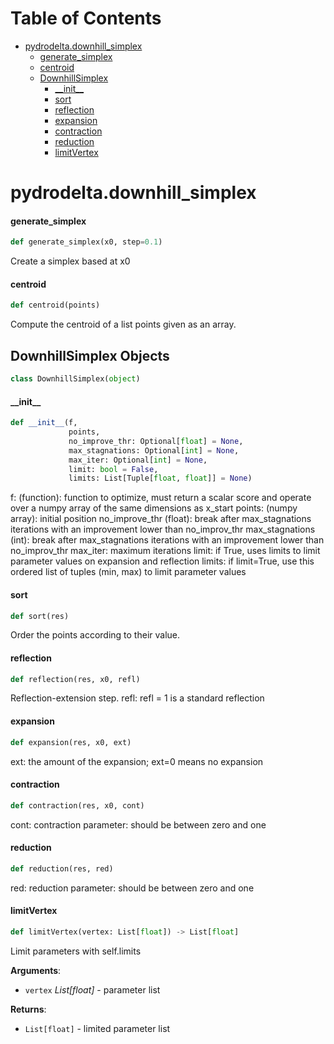 # Table of Contents

* [pydrodelta.downhill\_simplex](#pydrodelta.downhill_simplex)
  * [generate\_simplex](#pydrodelta.downhill_simplex.generate_simplex)
  * [centroid](#pydrodelta.downhill_simplex.centroid)
  * [DownhillSimplex](#pydrodelta.downhill_simplex.DownhillSimplex)
    * [\_\_init\_\_](#pydrodelta.downhill_simplex.DownhillSimplex.__init__)
    * [sort](#pydrodelta.downhill_simplex.DownhillSimplex.sort)
    * [reflection](#pydrodelta.downhill_simplex.DownhillSimplex.reflection)
    * [expansion](#pydrodelta.downhill_simplex.DownhillSimplex.expansion)
    * [contraction](#pydrodelta.downhill_simplex.DownhillSimplex.contraction)
    * [reduction](#pydrodelta.downhill_simplex.DownhillSimplex.reduction)
    * [limitVertex](#pydrodelta.downhill_simplex.DownhillSimplex.limitVertex)

<a id="pydrodelta.downhill_simplex"></a>

# pydrodelta.downhill\_simplex

<a id="pydrodelta.downhill_simplex.generate_simplex"></a>

#### generate\_simplex

```python
def generate_simplex(x0, step=0.1)
```

Create a simplex based at x0

<a id="pydrodelta.downhill_simplex.centroid"></a>

#### centroid

```python
def centroid(points)
```

Compute the centroid of a list points given as an array.

<a id="pydrodelta.downhill_simplex.DownhillSimplex"></a>

## DownhillSimplex Objects

```python
class DownhillSimplex(object)
```

<a id="pydrodelta.downhill_simplex.DownhillSimplex.__init__"></a>

#### \_\_init\_\_

```python
def __init__(f,
             points,
             no_improve_thr: Optional[float] = None,
             max_stagnations: Optional[int] = None,
             max_iter: Optional[int] = None,
             limit: bool = False,
             limits: List[Tuple[float, float]] = None)
```

f: (function): function to optimize, must return a scalar score 
    and operate over a numpy array of the same dimensions as x_start
points: (numpy array): initial position
no_improve_thr (float): break after max_stagnations iterations with an improvement lower than no_improv_thr
max_stagnations (int): break after max_stagnations iterations with an improvement lower than no_improv_thr
max_iter: maximum iterations
limit: if True, uses limits to limit parameter values on expansion and reflection
limits: if limit=True, use this ordered list of tuples (min, max) to limit parameter values

<a id="pydrodelta.downhill_simplex.DownhillSimplex.sort"></a>

#### sort

```python
def sort(res)
```

Order the points according to their value.

<a id="pydrodelta.downhill_simplex.DownhillSimplex.reflection"></a>

#### reflection

```python
def reflection(res, x0, refl)
```

Reflection-extension step.
refl: refl = 1 is a standard reflection

<a id="pydrodelta.downhill_simplex.DownhillSimplex.expansion"></a>

#### expansion

```python
def expansion(res, x0, ext)
```

ext: the amount of the expansion; ext=0 means no expansion

<a id="pydrodelta.downhill_simplex.DownhillSimplex.contraction"></a>

#### contraction

```python
def contraction(res, x0, cont)
```

cont: contraction parameter: should be between zero and one

<a id="pydrodelta.downhill_simplex.DownhillSimplex.reduction"></a>

#### reduction

```python
def reduction(res, red)
```

red: reduction parameter: should be between zero and one

<a id="pydrodelta.downhill_simplex.DownhillSimplex.limitVertex"></a>

#### limitVertex

```python
def limitVertex(vertex: List[float]) -> List[float]
```

Limit parameters with self.limits

**Arguments**:

- `vertex` _List[float]_ - parameter list
  

**Returns**:

- `List[float]` - limited parameter list

